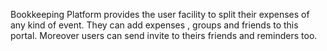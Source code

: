 Bookkeeping Platform provides the user facility to split their expenses of any kind of event. They can add expenses , groups and friends to this portal. Moreover users can send invite to theirs friends and reminders too.
